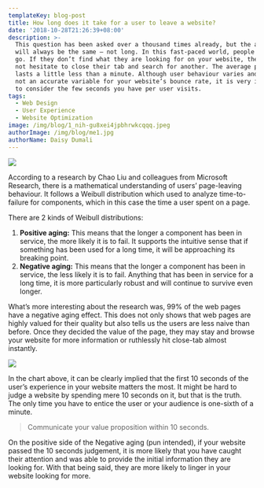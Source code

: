 ```yaml
---
templateKey: blog-post
title: How long does it take for a user to leave a website?
date: '2018-10-28T21:26:39+08:00'
description: >-
  This question has been asked over a thousand times already, but the answer
  will always be the same — not long. In this fast-paced world, people come and
  go. If they don’t find what they are looking for on your website, they will
  not hesitate to close their tab and search for another. The average page visit
  lasts a little less than a minute. Although user behaviour varies and this is
  not an accurate variable for your website’s bounce rate, it is very important
  to consider the few seconds you have per user visits.
tags:
  - Web Design
  - User Experience
  - Website Optimization
image: /img/blog/1_nih-gu8xei4jpbhrwkcqqq.jpeg
authorImage: /img/blog/me1.jpg
authorName: Daisy Dumali
---
```

**<img src="https://res.cloudinary.com/teembr/image/upload/v1540732745/img/blog/1_nIH-gU8xeI4JpbhrWKCqQQ.jpg" class="img-full" />**

According to a research by Chao Liu and colleagues from Microsoft Research, there is a mathematical understanding of users’ page-leaving behaviour. It follows a Weibull distribution which used to analyze time-to-failure for components, which in this case the time a user spent on a page.

There are 2 kinds of Weibull distributions:

1. **Positive aging:** This means that the longer a component has been in service, the more likely it is to fail. It supports the intuitive sense that if something has been used for a long time, it will be approaching its breaking point.
2. **Negative aging:** This means that the longer a component has been in service, the less likely it is to fail. Anything that has been in service for a long time, it is more particularly robust and will continue to survive even longer.

What’s more interesting about the research was, 99% of the web pages have a negative aging effect. This does not only shows that web pages are highly valued for their quality but also tells us the users are less naive than before. Once they decided the value of the page, they may stay and browse your website for more information or ruthlessly hit close-tab almost instantly.

<img src="https://res.cloudinary.com/teembr/image/upload/v1540732684/img/blog/weibull.jpg" class="img-center" />

In the chart above, it can be clearly implied that the first 10 seconds of the user’s experience in your website matters the most. It might be hard to judge a website by spending mere 10 seconds on it, but that is the truth. The only time you have to entice the user or your audience is one-sixth of a minute.

> Communicate your value proposition within 10 seconds.

<p class="custom-hr"></p>

On the positive side of the Negative aging (pun intended), if your website passed the 10 seconds judgement, it is more likely that you have caught their attention and was able to provide the initial information they are looking for. With that being said, they are more likely to linger in your website looking for more.
